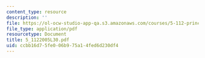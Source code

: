 ```yaml
---
content_type: resource
description: ''
file: https://ol-ocw-studio-app-qa.s3.amazonaws.com/courses/5-112-principles-of-chemical-science-fall-2005/ccbb16d75fe006b975a14fed6d230df4_5_1122005L30.pdf
file_type: application/pdf
resourcetype: Document
title: 5_1122005L30.pdf
uid: ccbb16d7-5fe0-06b9-75a1-4fed6d230df4
---
```

